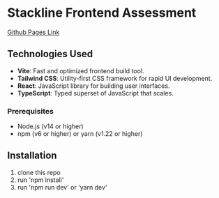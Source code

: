 # Stackline Frontend Assessment

[Github Pages Link](https://manovjain.github.io/stackline-frontend-assessment/)

## Technologies Used

- **Vite**: Fast and optimized frontend build tool.
- **Tailwind CSS**: Utility-first CSS framework for rapid UI development.
- **React**: JavaScript library for building user interfaces.
- **TypeScript**: Typed superset of JavaScript that scales.

### Prerequisites

- Node.js (v14 or higher)
- npm (v6 or higher) or yarn (v1.22 or higher)

## Installation

1. clone this repo
2. run 'npm install'
3. run 'npm run dev' or 'yarn dev'

